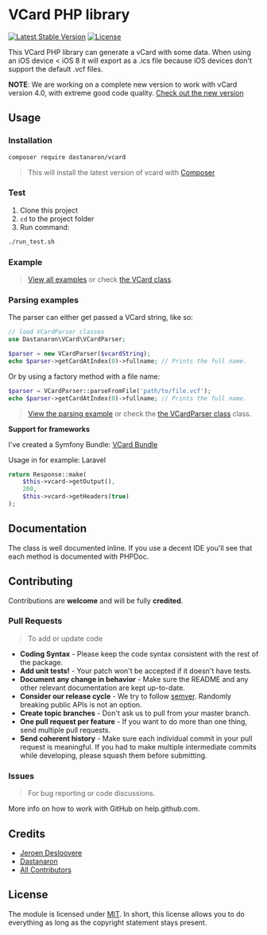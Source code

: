 # VCard PHP library
[![Latest Stable Version](http://img.shields.io/packagist/v/dastanaron/vcard.svg)](https://packagist.org/packages/dastanaron/vcard)
[![License](http://img.shields.io/badge/license-MIT-lightgrey.svg)](https://github.com/dastanaron/vcard/blob/master/LICENSE)

This VCard PHP library can generate a vCard with some data. When using an iOS device < iOS 8 it will export as a .ics file because iOS devices don't support the default .vcf files.

**NOTE**: We are working on a complete new version to work with vCard version 4.0, with extreme good code quality. [Check out the new version](https://github.com/jeroendesloovere/vcard/tree/2.0.0-dev)

## Usage

### Installation

```bash
composer require dastanaron/vcard
```
> This will install the latest version of vcard with [Composer](https://getcomposer.org)

### Test

1. Clone this project
2. `cd` to the project folder
3. Run command:
```bash
./run_test.sh
````

### Example

> [View all examples](/examples/example.php) or check [the VCard class](/src/VCard.php).

### Parsing examples

The parser can either get passed a VCard string, like so:

```php
// load VCardParser classes
use Dastanaron\VCard\VCardParser;

$parser = new VCardParser($vcardString);
echo $parser->getCardAtIndex(0)->fullname; // Prints the full name.
```

Or by using a factory method with a file name:

```php
$parser = VCardParser::parseFromFile('path/to/file.vcf');
echo $parser->getCardAtIndex(0)->fullname; // Prints the full name.
```
> [View the parsing example](/examples/example_parsing.php) or check the [the VCardParser class](/src/VCardParser.php) class.

**Support for frameworks**

I've created a Symfony Bundle: [VCard Bundle](https://github.com/jeroendesloovere/vcard-bundle)

Usage in for example: Laravel
```php
return Response::make(
    $this->vcard->getOutput(),
    200,
    $this->vcard->getHeaders(true)
);
```

## Documentation

The class is well documented inline. If you use a decent IDE you'll see that each method is documented with PHPDoc.

## Contributing

Contributions are **welcome** and will be fully **credited**.

### Pull Requests

> To add or update code

- **Coding Syntax** - Please keep the code syntax consistent with the rest of the package.
- **Add unit tests!** - Your patch won't be accepted if it doesn't have tests.
- **Document any change in behavior** - Make sure the README and any other relevant documentation are kept up-to-date.
- **Consider our release cycle** - We try to follow [semver](http://semver.org/). Randomly breaking public APIs is not an option.
- **Create topic branches** - Don't ask us to pull from your master branch.
- **One pull request per feature** - If you want to do more than one thing, send multiple pull requests.
- **Send coherent history** - Make sure each individual commit in your pull request is meaningful. If you had to make multiple intermediate commits while developing, please squash them before submitting.

### Issues

> For bug reporting or code discussions.

More info on how to work with GitHub on help.github.com.

## Credits

- [Jeroen Desloovere](https://github.com/jeroendesloovere)
- [Dastanaron](https://github.com/dastanaron)
- [All Contributors](https://github.com/jeroendesloovere/vcard/contributors)

## License

The module is licensed under [MIT](./LICENSE). In short, this license allows you to do everything as long as the copyright statement stays present.
